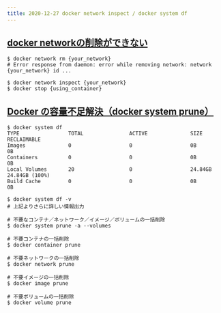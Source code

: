 ```yaml
---
title: 2020-12-27 docker network inspect / docker system df
---
```


## [docker networkの削除ができない](https://qiita.com/shundayo/items/8b24af5239d9162b253c#%E5%8F%82%E8%80%83)

```console
$ docker network rm {your_network}
# Error response from daemon: error while removing network: network {your_network} id ...
```

```console
$ docker network inspect {your_network}
$ docker stop {using_container}
```

## [Docker の容量不足解決（docker system prune） ](https://qiita.com/shione/items/dfa956a47b6632d8b3b3)

```console
$ docker system df
TYPE                TOTAL               ACTIVE              SIZE                RECLAIMABLE
Images              0                   0                   0B                  0B
Containers          0                   0                   0B                  0B
Local Volumes       20                  0                   24.84GB             24.84GB (100%)
Build Cache         0                   0                   0B                  0B
```

```console
$ docker system df -v
# 上記よりさらに詳しい情報出力
```

```console
# 不要なコンテナ／ネットワーク／イメージ／ボリュームの一括削除
$ docker system prune -a --volumes
```

```console
# 不要コンテナの一括削除
$ docker container prune

# 不要ネットワークの一括削除
$ docker network prune

# 不要イメージの一括削除
$ docker image prune

# 不要ボリュームの一括削除
$ docker volume prune
```
